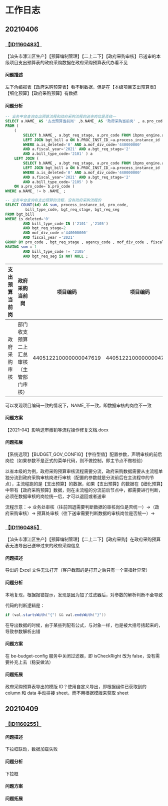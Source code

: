 # 工作日志

## 20210406

### [【ID1160483】](https://www.tapd.cn/65958054/bugtrace/bugs/view/1165958054001160483)

【汕头市濠江区生产】【预算编制管理】【二上二下】【政府采购审核】已送审的本级项目支出预算表的政府采购数据在政府采购预算表代办看不见

#### 问题描述

左下角编报表【政府采购预算表】看不到数据，但是在【本级项目支出预算表】【细化预算】【政府采购预算】有数据

#### 问题分析

```sql
-- 业务中台查询支出预算流程和政府采购流程的送审岗位是否统一
SELECT a.NAME_ AS '支出预算当前岗' ,b.NAME_ AS '政府采购当前岗' , a.pro_code '项目编码' , b.pro_code '项目编码'
FROM (
    (
        SELECT b.NAME_, a.bgt_req_stage, a.pro_code FROM ibpms_engine.act_ru_task b 
        LEFT JOIN bgt_bill a ON b.PROC_INST_ID_=a.process_instance_id 
        WHERE a.is_deleted='0' AND a.mof_div_code='440000000'
        AND a.fiscal_year='2021' AND a.bgt_req_stage='2'
        AND a.bill_type_code='2101' ) a 
    LEFT JOIN (
        SELECT b.NAME_, a.bgt_req_stage, a.pro_code FROM ibpms_engine.act_ru_task b
        LEFT JOIN bgt_bill a ON b.PROC_INST_ID_=a.process_instance_id
        WHERE a.is_deleted='0' AND a.mof_div_code='440000000'
        AND a.fiscal_year='2021' AND a.bgt_req_stage='2'
        AND a.bill_type_code='2105' ) b
    ON a.pro_code= b.pro_code )
WHERE a.NAME_ != b .NAME_ ;

-- 业务中台查询有支出预算的流程，没有政府采购流程的
SELECT COUNT(id) AS sum, process_instance_id, pro_code,
         bill_type_code, bgt_req_stage, bgt_req_seg
FROM bgt_bill
WHERE is_deleted='0'
        AND bill_type_code IN ('2101' ,'2105')
        AND bgt_req_stage=2
        AND mof_div_code ='440000000'
        AND fiscal_year ='2021'
GROUP BY pro_code , bgt_req_stage , agency_code , mof_div_code , fiscal_year
HAVING sum = 1
        AND bill_type_code != '2105'
        AND bgt_req_seg is NOT NULL ;
```

| 支出预算当前岗 | 政府采购当前岗                           | 项目编码              | 项目编码              |
| -------------- | ---------------------------------------- | --------------------- | --------------------- |
| 政府采购审核   | 部门收支预算二上汇总审核（主管部门审核） | 440512210000000047619 | 440512210000000047619 |

可以发现项目编码一致的情况下，NAME_不一致，即数据审核的岗位不一致

#### 问题方案

【2021-04】影响送审撤销等流程操作修复文档.docx

#### 问题拓展

【系统选项】【BUDGET_GOV_CONFIG】【字符型值】配置参数，声明审核的前后岗位（如果参数不是正式的菜单代码，则不做控制，即主节点不做校验）

以省本级的为例，政府采购预算审核流程需要分流，政府采购数据需要从主流程单独分流到政府采购审核岗进行审核（配置的参数就是分流前后在主流程中的节点），主流程跑的是【支出预算】的数据，如果【支出预算】的数据在【细化预算】中带有【政府采购预算】数据，则在主流程的分流前后节点中，都需要进行判断，必须在数据审核的岗位统一后，才可以退回或者送审

流程示意：→ 业务处审核（往前回退需要判断数据的审核岗位是否统一）→（政府采购审核）→ 预算处审核（往下送审需要判断数据的审核岗位是否统一）→

### [【ID1160485】](https://www.tapd.cn/65958054/bugtrace/bugs/view/1165958054001160485)

【汕头市濠江区生产】【预算编制管理】【二上二下】【政府采购】在政府采购预算表无法导出已送审过来的政府采购信息

#### 问题描述

导出的 Excel 文件无法打开（客户截图的是打开之后只有一个空指针异常）

#### 问题分析

本地复现，根据报错提示，发现是因为加了过滤器后，对参数的解析判断不全导致

代码的判断逻辑是：

```java
if (val.startsWith("{") && val.endsWith("}"))
```

在导出数据的时候，由于某些列配有公式，与对象一样，也是被大括号括起来的，导致参数解析出错

#### 问题方案

在 be-budget-config 服务中关闭过滤器，即 isCheckRight 改为 false，没有需要补充上去（稳妥做法）

#### 问题拓展

政府采购预算表导出的模版 ID？使用自定义导出，即根据组件已获取到的 column 和 data 手动拼接 sheet，而不用根据模版来获取 sheet

## 20210409

### [【ID1160255】](https://www.tapd.cn/65958054/bugtrace/bugs/view?bug_id=1165958054001160255&url_cache_key=02e9676e88148a5ab0766b977cbfc1c3)

#### 问题描述

下拉框联动，数据加载失败

#### 问题分析

下拉框

#### 问题方案



#### 问题拓展
